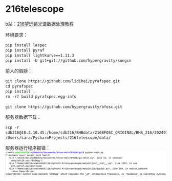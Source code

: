 # 216telescope

b站：[216望远镜光谱数据处理教程](https://www.bilibili.com/video/BV1o24y1p77a/?spm_id_from=333.999.0.0&vd_source=1f85b66aea0aa541bef3c423adf160b3)

环境要求：
```shell
pip install laspec
pip install pyraf
pip install lightkurve==1.11.3
pip install -U git+git://github.com/hypergravity/songcn
```

前人的肩膀：
```shell
git clone https://github.com/lidihei/pyrafspec.git
cd pyrafspec
pip install .
rm -rf build pyrafspec.egg-info

git clone https://github.com/hypergravity/bfosc.git
```

服务器数据下载：
```shell
scp -r sdb216@10.3.10.45:/home/sdb216/BHBdata/216BFOSC_ORIGINAL/BHB_216/20240105_bfosc/ /Users/sara/PycharmProjects/216telescope/data/
```

服务器运行程序报错：
![img.png](img.png)
